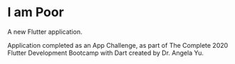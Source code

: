 # I am Poor

A new Flutter application.

Application completed as an App Challenge, as part of The Complete 2020 Flutter Development Bootcamp with Dart created by Dr. Angela Yu.